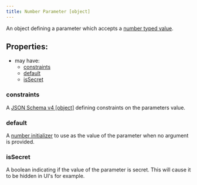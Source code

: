 ```yaml
---
title: Number Parameter [object]
---
```


An object defining a parameter which accepts a [number typed value](../../../types/number.md).

## Properties:
- may have:
  - [constraints](#constraints)
  - [default](#default)
  - [isSecret](#issecret)

### constraints
A [JSON Schema v4 [object]](https://tools.ietf.org/html/draft-wright-json-schema-00) defining constraints on the parameters value.

### default
A [number initializer](../../../types/number.md#initialization) to use as the value of the parameter when no argument is provided.

### isSecret
A boolean indicating if the value of the parameter is secret. This will cause it to be hidden in UI's for example. 
